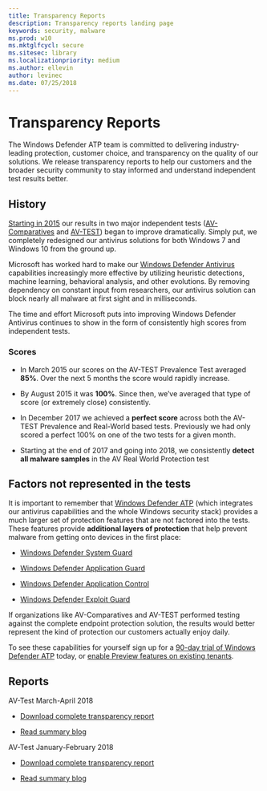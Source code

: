 ```yaml
---
title: Transparency Reports
description: Transparency reports landing page
keywords: security, malware
ms.prod: w10
ms.mktglfcycl: secure
ms.sitesec: library
ms.localizationpriority: medium
ms.author: ellevin
author: levinec
ms.date: 07/25/2018
---
```


# Transparency Reports

The Windows Defender ATP team is committed to delivering industry-leading protection, customer choice, and transparency on the quality of our solutions. We release transparency reports to help our customers and the broader security community to stay informed and understand independent test results better.

## History

[Starting in 2015](https://cloudblogs.microsoft.com/microsoftsecure/2018/03/22/why-windows-defender-antivirus-is-the-most-deployed-in-the-enterprise/) our results in two major independent tests ([AV-Comparatives](https://www.av-comparatives.org/) and [AV-TEST](https://www.av-test.org/)) began to improve dramatically. Simply put, we completely redesigned our antivirus solutions for both Windows 7 and Windows 10 from the ground up.

Microsoft has worked hard to make our [Windows Defender Antivirus](https://docs.microsoft.com/windows/threat-protection/windows-defender-antivirus/windows-defender-antivirus-in-windows-10) capabilities increasingly more effective by utilizing heuristic detections, machine learning, behavioral analysis, and other evolutions. By removing dependency on constant input from researchers, our antivirus solution can block nearly all malware at first sight and in milliseconds.

The time and effort Microsoft puts into improving Windows Defender Antivirus continues to show in the form of consistently high scores from independent tests.

### Scores

* In March 2015 our scores on the AV-TEST Prevalence Test averaged **85%**. Over the next 5 months the score would rapidly increase.

* By August 2015 it was **100%**. Since then, we’ve averaged that type of score (or extremely close) consistently.

* In December 2017 we achieved a **perfect score** across both the AV-TEST Prevalence and Real-World based tests. Previously we had only scored a perfect 100% on one of the two tests for a given month.

* Starting at the end of 2017 and going into 2018, we consistently **detect all malware samples** in the AV Real World Protection test

## Factors not represented in the tests

It is important to remember that [Windows Defender ATP](https://www.microsoft.com/en-us/WindowsForBusiness/windows-atp?ocid=cx-blog-mmpc) (which integrates our antivirus capabilities and the whole Windows security stack) provides a much larger set of protection features that are not factored into the tests. These features provide **additional layers of protection** that help prevent malware from getting onto devices in the first place:

* [Windows Defender System Guard](https://cloudblogs.microsoft.com/microsoftsecure/2017/10/23/hardening-the-system-and-maintaining-integrity-with-windows-defender-system-guard/)

* [Windows Defender Application Guard](https://cloudblogs.microsoft.com/microsoftsecure/2017/10/23/making-microsoft-edge-the-most-secure-browser-with-windows-defender-application-guard/)

* [Windows Defender Application Control](https://cloudblogs.microsoft.com/microsoftsecure/2017/10/23/introducing-windows-defender-application-control/)

* [Windows Defender Exploit Guard](https://cloudblogs.microsoft.com/microsoftsecure/2017/10/23/windows-defender-exploit-guard-reduce-the-attack-surface-against-next-generation-malware/)

If organizations like AV-Comparatives and AV-TEST performed testing against the complete endpoint protection solution, the results would better represent the kind of protection our customers actually enjoy daily.

 To see these capabilities for yourself sign up for a [90-day trial of Windows Defender ATP](https://www.microsoft.com/windowsforbusiness/windows-atp?ocid=cx-blog-mmpc) today, or [enable Preview features on existing tenants](https://docs.microsoft.com/windows/security/threat-protection/windows-defender-atp/preview-settings-windows-defender-advanced-threat-protection).

## Reports

AV-Test March-April 2018

* [Download complete transparency report](https://query.prod.cms.rt.microsoft.com/cms/api/am/binary/RE2ouJA)

* [Read summary blog](https://cloudblogs.microsoft.com/microsoftsecure/2018/07/20/march-april-2018-test-results-more-insights-into-industry-av-tests/)

AV-Test January-February 2018

* [Download complete transparency report](https://query.prod.cms.rt.microsoft.com/cms/api/am/binary/RE27O5A?ocid=cx-blog-mmpc)

* [Read summary blog](https://cloudblogs.microsoft.com/microsoftsecure/2018/05/24/adding-transparency-and-context-into-industry-av-test-results/)